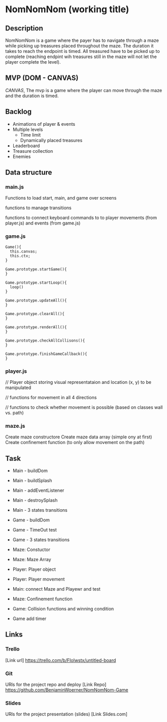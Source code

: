 # NomNomNom (working title)

## Description
NomNomNom is a game where the payer has to navigate through a maze while picking up treasures placed throughout the maze. The duration it takes to reach the endpoint is timed. All treasured have to be picked up to complete (reaching endpint wih treasures still in the maze will not let the player complete the level).


## MVP (DOM - CANVAS)
*CANVAS*, The mvp is a game where the player can move through the maze and the duration is timed.


## Backlog
- Animations of player & events
- Multiple levels
    - Time limit
    - Dynamically placed treasures
- Leaderboard
- Treasure collection
- Enemies


## Data structure

### main.js

Functions to load start, main, and game over screens

functions to manage transitions

functions to connect keyboard commands to to player movements (from player.js) and events (from game.js)

### game.js
```
Game(){
  this.canvas;
  this.ctx;
}

Game.prototype.startGame(){
}

Game.prototype.startLoop(){
  loop()
}

Game.prototype.updateAll(){
}

Game.prototype.clearAll(){
}

Game.prototype.renderAll(){
}

Game.prototype.checkAllCollisons(){
}

Game.prototype.finishGameCallback(){
}
```

### player.js

// Player object storing visual representataion and location (x, y) to be manipulated

// functions for movement in all 4 directions 

// functions to check whether movement is possible (based on classes wall vs. path)



### maze.js

Create maze constructore
Create maze data array (simple ony at first)
Create confinement function (to only allow movement on the path)



## Task
- Main - buildDom
- Main - buildSplash
- Main - addEventListener
- Main - destroySplash
- Main - 3 states transitions
- Game - buildDom
- Game - TimeOut test
- Game - 3 states transitions

- Maze: Constuctor
- Maze: Maze Array

- Player: Player object
- Player: Player movement

- Main: connect Maze and Playewr and test

- Maze: Confinement function

- Game: Collision functions and winning condition

- Game add timer

## Links


### Trello
[Link url] https://trello.com/b/FIolwstx/untitled-board


### Git
URls for the project repo and deploy
[Link Repo] https://github.com/BenjaminWoerner/NomNomNom-Game


### Slides
URls for the project presentation (slides)
[Link Slides.com]
